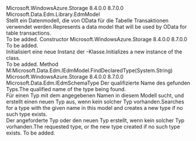 <Type Name="TableStorageModel" FullName="Microsoft.WindowsAzure.Storage.Table.TableStorageModel">
  <TypeSignature Language="C#" Value="public class TableStorageModel : Microsoft.Data.Edm.Library.EdmModel" />
  <TypeSignature Language="ILAsm" Value=".class public auto ansi beforefieldinit TableStorageModel extends Microsoft.Data.Edm.Library.EdmModel implements class Microsoft.Data.Edm.IEdmElement, class Microsoft.Data.Edm.IEdmModel" />
  <TypeSignature Language="DocId" Value="T:Microsoft.WindowsAzure.Storage.Table.TableStorageModel" />
  <TypeSignature Language="VB.NET" Value="Public Class TableStorageModel&#xA;Inherits EdmModel" />
  <TypeSignature Language="F#" Value="type TableStorageModel = class&#xA;    inherit EdmModel&#xA;    interface IEdmModel&#xA;    interface IEdmElement" />
  <AssemblyInfo>
    <AssemblyName>Microsoft.WindowsAzure.Storage</AssemblyName>
    <AssemblyVersion>8.4.0.0</AssemblyVersion>
    <AssemblyVersion>8.7.0.0</AssemblyVersion>
  </AssemblyInfo>
  <Base>
    <BaseTypeName>Microsoft.Data.Edm.Library.EdmModel</BaseTypeName>
  </Base>
  <Interfaces />
  <Docs>
    <summary>
            <span data-ttu-id="6efe6-101">Stellt ein Datenmodell, die von OData für die Tabelle Transaktionen verwendet werden.</span><span class="sxs-lookup"><span data-stu-id="6efe6-101">Represents a data model that will be used by OData for table transactions.</span></span>
            </summary>
    <remarks>To be added.</remarks>
  </Docs>
  <Members>
    <Member MemberName=".ctor">
      <MemberSignature Language="C#" Value="public TableStorageModel (string accountName);" />
      <MemberSignature Language="ILAsm" Value=".method public hidebysig specialname rtspecialname instance void .ctor(string accountName) cil managed" />
      <MemberSignature Language="DocId" Value="M:Microsoft.WindowsAzure.Storage.Table.TableStorageModel.#ctor(System.String)" />
      <MemberSignature Language="VB.NET" Value="Public Sub New (accountName As String)" />
      <MemberSignature Language="F#" Value="new Microsoft.WindowsAzure.Storage.Table.TableStorageModel : string -&gt; Microsoft.WindowsAzure.Storage.Table.TableStorageModel" Usage="new Microsoft.WindowsAzure.Storage.Table.TableStorageModel accountName" />
      <MemberType>Constructor</MemberType>
      <AssemblyInfo>
        <AssemblyName>Microsoft.WindowsAzure.Storage</AssemblyName>
        <AssemblyVersion>8.4.0.0</AssemblyVersion>
        <AssemblyVersion>8.7.0.0</AssemblyVersion>
      </AssemblyInfo>
      <Parameters>
        <Parameter Name="accountName" Type="System.String" />
      </Parameters>
      <Docs>
        <param name="accountName">To be added.</param>
        <summary>
            <span data-ttu-id="6efe6-102">Initialisiert eine neue Instanz der <see cref="T:Microsoft.WindowsAzure.Storage.Table.TableStorageModel" />-Klasse.</span><span class="sxs-lookup"><span data-stu-id="6efe6-102">Initializes a new instance of the <see cref="T:Microsoft.WindowsAzure.Storage.Table.TableStorageModel" /> class.</span></span>
            </summary>
        <remarks>To be added.</remarks>
      </Docs>
    </Member>
    <Member MemberName="Microsoft.Data.Edm.IEdmModel.FindDeclaredType">
      <MemberSignature Language="C#" Value="Microsoft.Data.Edm.IEdmSchemaType IEdmModel.FindDeclaredType (string qualifiedName);" />
      <MemberSignature Language="ILAsm" Value=".method hidebysig newslot virtual instance class Microsoft.Data.Edm.IEdmSchemaType Microsoft.Data.Edm.IEdmModel.FindDeclaredType(string qualifiedName) cil managed" />
      <MemberSignature Language="DocId" Value="M:Microsoft.WindowsAzure.Storage.Table.TableStorageModel.Microsoft#Data#Edm#IEdmModel#FindDeclaredType(System.String)" />
      <MemberSignature Language="VB.NET" Value="Function FindDeclaredType (qualifiedName As String) As IEdmSchemaType Implements IEdmModel.FindDeclaredType" />
      <MemberType>Method</MemberType>
      <Implements>
        <InterfaceMember>M:Microsoft.Data.Edm.IEdmModel.FindDeclaredType(System.String)</InterfaceMember>
      </Implements>
      <AssemblyInfo>
        <AssemblyName>Microsoft.WindowsAzure.Storage</AssemblyName>
        <AssemblyVersion>8.4.0.0</AssemblyVersion>
        <AssemblyVersion>8.7.0.0</AssemblyVersion>
      </AssemblyInfo>
      <ReturnValue>
        <ReturnType>Microsoft.Data.Edm.IEdmSchemaType</ReturnType>
      </ReturnValue>
      <Parameters>
        <Parameter Name="qualifiedName" Type="System.String" />
      </Parameters>
      <Docs>
        <param name="qualifiedName"><span data-ttu-id="6efe6-103">Der qualifizierte Name des gefunden Typs.</span><span class="sxs-lookup"><span data-stu-id="6efe6-103">The qualified name of the type being found.</span></span></param>
        <summary>
            <span data-ttu-id="6efe6-104">Für einen Typ mit dem angegebenen Namen in diesem Modell sucht, und erstellt einen neuen Typ aus, wenn kein solcher Typ vorhanden.</span><span class="sxs-lookup"><span data-stu-id="6efe6-104">Searches for a type with the given name in this model and creates a new type if no such type exists.</span></span>
            </summary>
        <returns><span data-ttu-id="6efe6-105">Der angeforderte Typ oder den neuen Typ erstellt, wenn kein solcher Typ vorhanden.</span><span class="sxs-lookup"><span data-stu-id="6efe6-105">The requested type, or the new type created if no such type exists.</span></span></returns>
        <remarks>To be added.</remarks>
      </Docs>
    </Member>
  </Members>
</Type>